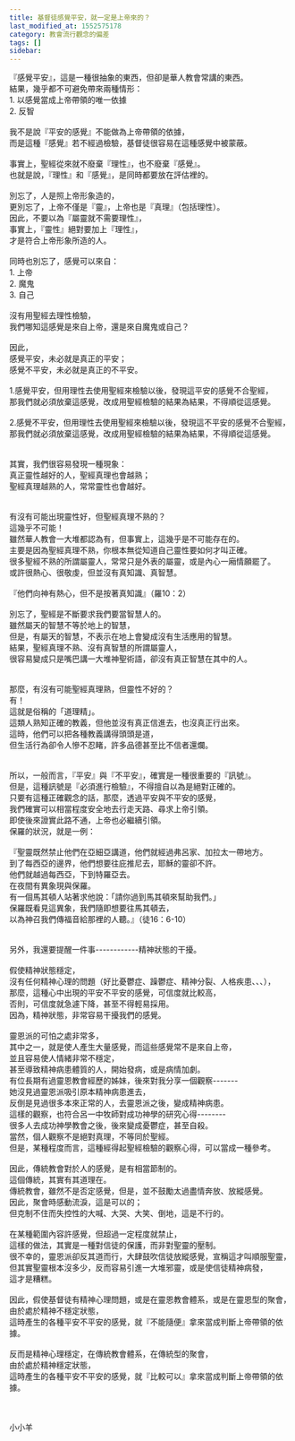 ```yaml
---
title: 基督徒感覺平安，就一定是上帝來的？
last_modified_at: 1552575178
category: 教會流行觀念的偏差
tags: []
sidebar: 
---
```


<div>『感覺平安』，這是一種很抽象的東西，但卻是華人教會常講的東西。</div>
<div>結果，幾乎都不可避免帶來兩種情形：</div>
<div>1. 以感覺當成上帝帶領的唯一依據</div>
<div>2. 反智</div>
<div> </div>
<div>我不是說『平安的感覺』不能做為上帝帶領的依據，</div>
<div>而是這種『感覺』若不經過檢驗，基督徒很容易在這種感覺中被蒙蔽。</div>
<div> </div>
<div>事實上，聖經從來就不廢棄『理性』，也不廢棄『感覺』。</div>
<div>也就是說，『理性』和『感覺』，是同時都要放在評估裡的。</div>
<div> </div>
<div>別忘了，人是照上帝形象造的，</div>
<div>更別忘了，上帝不僅是『靈』，上帝也是『真理』（包括理性）。</div>
<div>因此，不要以為『屬靈就不需要理性』，</div>
<div>事實上，『靈性』絕對要加上『理性』，</div>
<div>才是符合上帝形象所造的人。</div>
<div> </div>
<div>同時也別忘了，感覺可以來自：</div>
<div>1.<span style="white-space:pre"> </span>上帝</div>
<div>2.<span style="white-space:pre"> </span>魔鬼</div>
<div>3.<span style="white-space:pre"> </span>自己</div>
<div> </div>
<div>沒有用聖經去理性檢驗，</div>
<div>我們哪知這感覺是來自上帝，還是來自魔鬼或自己？</div>
<div> </div>
<div>因此，</div>
<div>感覺平安，未必就是真正的平安；</div>
<div>感覺不平安，未必就是真正的不平安。</div>
<div> </div>
<div>1.感覺平安，但用理性去使用聖經來檢驗以後，發現這平安的感覺不合聖經，</div>
<div>那我們就必須放棄這感覺，改成用聖經檢驗的結果為結果，不得順從這感覺。</div>
<div> </div>
<div>2.感覺不平安，但用理性去使用聖經來檢驗以後，發現這不平安的感覺不合聖經，</div>
<div>那我們就必須放棄這感覺，改成用聖經檢驗的結果為結果，不得順從這感覺。</div>
<div> </div>
<div> </div>
<div>其實，我們很容易發現一種現象：</div>
<div>真正靈性越好的人，聖經真理也會越熟；</div>
<div>聖經真理越熟的人，常常靈性也會越好。</div>
<div> </div>
<div> </div>
<div>有沒有可能出現靈性好，但聖經真理不熟的？</div>
<div>這幾乎不可能！</div>
<div>雖然華人教會一大堆都認為有，但事實上，這幾乎是不可能存在的。</div>
<div>主要是因為聖經真理不熟，你根本無從知道自己靈性要如何才叫正確。</div>
<div>很多聖經不熟的所謂屬靈人，常常只是外表的屬靈，或是內心一廂情願罷了。</div>
<div>或許很熱心、很敬虔，但並沒有真知識、真智慧。</div>
<div> </div>
<div>『他們向神有熱心，但不是按著真知識』（羅10：2）</div>
<div> </div>
<div>別忘了，聖經是不斷要求我們要當智慧人的。</div>
<div>雖然屬天的智慧不等於地上的智慧，</div>
<div>但是，有屬天的智慧，不表示在地上會變成沒有生活應用的智慧。</div>
<div>結果，聖經真理不熟、沒有真智慧的所謂屬靈人，</div>
<div>很容易變成只是嘴巴講一大堆神聖術語，卻沒有真正智慧在其中的人。</div>
<div> </div>
<div> </div>
<div>那麼，有沒有可能聖經真理熟，但靈性不好的？</div>
<div>有！</div>
<div>這就是俗稱的「道理精」。</div>
<div>這類人熟知正確的教義，但他並沒有真正信進去，也沒真正行出來。</div>
<div>這時，他們可以把各種教義講得頭頭是道，</div>
<div>但生活行為卻令人慘不忍睹，許多品德甚至比不信者還爛。</div>
<div> </div>
<div> </div>
<div>所以，一般而言，『平安』與『不平安』，確實是一種很重要的『訊號』。</div>
<div>但是，這種訊號是『必須進行檢驗』，不得擅自以為是絕對正確的。</div>
<div>只要有這種正確觀念的話，那麼，透過平安與不平安的感覺，</div>
<div>我們確實可以相當程度安全地去行走天路、尋求上帝引領。</div>
<div>即使後來證實此路不通，上帝也必繼續引領。</div>
<div>保羅的狀況，就是一例：</div>
<div> </div>
<div>『聖靈既然禁止他們在亞細亞講道，他們就經過弗呂家、加拉太一帶地方。</div>
<div>到了每西亞的邊界，他們想要往庇推尼去，耶穌的靈卻不許。</div>
<div>他們就越過每西亞，下到特羅亞去。</div>
<div>在夜間有異象現與保羅。</div>
<div>有一個馬其頓人站著求他說：「請你過到馬其頓來幫助我們。」</div>
<div>保羅既看見這異象，我們隨即想要往馬其頓去，</div>
<div>以為神召我們傳福音給那裡的人聽。』（徒16：6-10）</div>
<div> </div>
<div> </div>
<div>另外，我還要提醒一件事------------精神狀態的干擾。</div>
<div> </div>
<div>假使精神狀態穩定，</div>
<div>沒有任何精神心理的問題（好比憂鬱症、躁鬱症、精神分裂、人格疾患、、、），</div>
<div>那麼，這種心中出現的平安不平安的感覺，可信度就比較高，</div>
<div>否則，可信度就急遽下降，甚至不得輕易採用。</div>
<div>因為，精神狀態，非常容易干擾我們的感覺。</div>
<div> </div>
<div>靈恩派的可怕之處非常多，</div>
<div>其中之一，就是使人產生大量感覺，而這些感覺常不是來自上帝，</div>
<div>並且容易使人情緒非常不穩定，</div>
<div>甚至導致精神病患體質的人，開始發病，或是病情加劇。</div>
<div>有位長期有過靈恩教會經歷的姊妹，後來對我分享一個觀察-------</div>
<div>她沒見過靈恩派吸引原本精神病患進去，</div>
<div>反倒是見過很多本來正常的人，去靈恩派之後，變成精神病患。</div>
<div>這樣的觀察，也符合呂一中牧師對成功神學的研究心得--------</div>
<div>很多人去成功神學教會之後，後來變成憂鬱症，甚至自殺。</div>
<div>當然，個人觀察不是絕對真理，不等同於聖經。</div>
<div>但是，某種程度而言，這種經得起聖經檢驗的觀察心得，可以當成一種參考。</div>
<div> </div>
<div>因此，傳統教會對於人的感覺，是有相當節制的。</div>
<div>這個傳統，其實有其道理在。</div>
<div>傳統教會，雖然不是否定感覺，但是，並不鼓勵太過盡情奔放、放縱感覺。</div>
<div>因此，聚會時感動流淚，這是可以的；</div>
<div>但克制不住而失控性的大喊、大哭、大笑、倒地，這是不行的。</div>
<div> </div>
<div>在某種範圍內容許感覺，但超過一定程度就禁止，</div>
<div>這樣的做法，其實是一種對信徒的保護，而非對聖靈的壓制。</div>
<div>很不幸的，靈恩派卻反其道而行，大肆鼓吹信徒放縱感覺，宣稱這才叫順服聖靈，</div>
<div>但其實聖靈根本沒多少，反而容易引進一大堆邪靈，或是使信徒精神病發，</div>
<div>這才是糟糕。</div>
<div> </div>
<div>因此，假使基督徒有精神心理問題，或是在靈恩教會體系，或是在靈恩型的聚會，</div>
<div>由於處於精神不穩定狀態，</div>
<div>這時產生的各種平安不平安的感覺，就『不能隨便』拿來當成判斷上帝帶領的依據。</div>
<div> </div>
<div>反而是精神心理穩定，在傳統教會體系，在傳統型的聚會，</div>
<div>由於處於精神穩定狀態，</div>
<div>這時產生的各種平安不平安的感覺，就『比較可以』拿來當成判斷上帝帶領的依據。</div>
<div> </div>
<div> </div>
<div> </div>
<div>小小羊</div>
